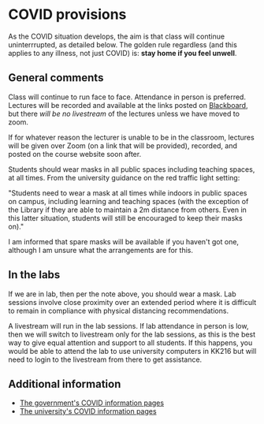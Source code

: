 # COVID provisions
As the COVID situation develops, the aim is that class will continue uninterrrupted, as detailed below. The golden rule regardless (and this applies to any illness, not just COVID) is: **stay home if you feel unwell**.

## General comments
Class will continue to run face to face. Attendance in person is preferred. Lectures will be recorded and available at the links posted on [Blackboard](https://blackboard.vuw.ac.nz "VUW Blackboard"), but there *will be no livestream* of the lectures unless we have moved to zoom.

If for whatever reason the lecturer is unable to be in the classroom, lectures will be given over Zoom (on a link that will be provided), recorded, and posted on the course website soon after.

Students should wear masks in all public spaces including teaching spaces, at all times. From the university guidance on the red traffic light setting:

"Students need to wear a mask at all times while indoors in public spaces on campus, including learning and teaching spaces (with the exception of the Library if they are able to maintain a 2m distance from others. Even in this latter situation, students will still be encouraged to keep their masks on)."

I am informed that spare masks will be available if you haven't got one, although I am unsure what the arrangements are for this.

## In the labs
If we are in lab, then per the note above, you should wear a mask. Lab sessions involve close proximity over an extended period where it is difficult to remain in compliance with physical distancing recommendations.

A livestream will run in the lab sessions. If lab attendance in person is low, then we will switch to livestream only for the lab sessions, as this is the best way to give equal attention and support to all students. If this happens, you would be able to attend the lab to use university computers in KK216 but will need to login to the livestream from there to get assistance. 

## Additional information
+ [The government's COVID information pages](https://covid19.govt.nz/ "NZ government's COVID information pages")
+ [The university's COVID information pages](https://www.wgtn.ac.nz/covid-19 "Vic's COVID information pages")
